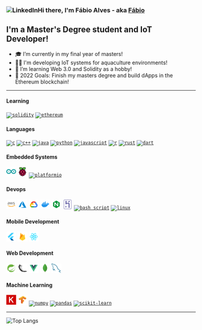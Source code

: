 ### Hi there, I'm Fábio Alves - aka [Fábio](https://fabioalves.site/) [<img align="left" alt="LinkedIn" height="22px" src="https://img.icons8.com/color/48/000000/linkedin.png" />](https://www.linkedin.com/in/fabioalvesfrei/)

## I'm a Master's Degree student and IoT Developer!

- 🎓 I’m currently in my final year of masters!
- 👨‍💻 I'm developing IoT systems for aquaculture environments!
- 🌱 I’m learning Web 3.0 and Solidity as a hobby!
- 🎯 2022 Goals: Finish my masters degree and build dApps in the Ethereum blockchain!

---
#### Learning
[<code><img src="https://cdn.icon-icons.com/icons2/2107/PNG/128/file_type_light_solidity_icon_130436.png" alt="solidity" width='26px'/></code>](https://docs.soliditylang.org/en/v0.8.11/)
[<code><img src="https://img.icons8.com/fluency/50/000000/ethereum.png" alt="ethereum" width='26px'/></code>](https://ethereum.org/en/)

#### Languages
[<code><img src="https://img.icons8.com/color/50/000000/c-programming.png" alt="c" width='26px'/></code>](https://en.wikipedia.org/wiki/C_(programming_language))
[<code><img src="https://img.icons8.com/color/48/000000/c-plus-plus-logo.png" alt="c++" width='26px'/></code>](https://en.wikipedia.org/wiki/C%2B%2B)
[<code><img src="https://img.icons8.com/color/50/000000/java-coffee-cup-logo--v1.png" alt="java" width='26px'/></code>](https://www.java.com/en/)
[<code><img src="https://img.icons8.com/color/50/000000/python--v1.png" alt="python" width='26px'/></code>](https://www.python.org/)
[<code><img src="https://img.icons8.com/color/50/000000/javascript--v1.png" alt="javascript" width='26px'/></code>](https://www.javascript.com/)
[<code><img src="https://www.r-project.org/logo/Rlogo.svg" alt="r" width='26px'/></code>](https://www.r-project.org/)
[<code><img src="https://www.rust-lang.org/logos/rust-logo-64x64.png" alt="rust" width='26px'/></code>](https://www.rust-lang.org/)
[<code><img src="https://img.icons8.com/color/50/000000/dart.png" alt="dart" width='26px'/></code>](https://dart.dev/)

#### Embedded Systems
[<code><img src="https://raw.githubusercontent.com/fabioafreitas/fabioafreitas/main/svgs/arduino.svg" alt="arduino" width='26px'/></code>](https://www.arduino.cc/)
[<code><img src="https://raw.githubusercontent.com/fabioafreitas/fabioafreitas/main/svgs/raspberrypi.svg" alt="raspberrypi" width='26px'/></code>](https://www.raspberrypi.org/)
[<code><img src="https://cdn.icon-icons.com/icons2/2107/PNG/512/file_type_platformio_icon_130257.png" alt="platformio" width='26px'/></code>](https://platformio.org/)

#### Devops
[<code><img src="https://raw.githubusercontent.com/fabioafreitas/fabioafreitas/main/svgs/aws.svg" alt="aws" width='26px'/></code>](https://aws.amazon.com/)
[<code><img src="https://raw.githubusercontent.com/fabioafreitas/fabioafreitas/main/svgs/azure.svg" alt="azure" width='26px'/></code>](https://azure.microsoft.com/en-us/)
[<code><img src="https://raw.githubusercontent.com/fabioafreitas/fabioafreitas/main/svgs/google-cloud.svg" alt="google-cloud" width='26px'/></code>](https://cloud.google.com/)
[<code><img src="https://raw.githubusercontent.com/fabioafreitas/fabioafreitas/main/svgs/docker.svg" alt="docker" width='26px'/></code>](https://www.docker.com/)
[<code><img src="https://raw.githubusercontent.com/fabioafreitas/fabioafreitas/main/svgs/nginx.svg" alt="nginx" width='26px'/></code>](https://www.nginx.com/)
[<code><img src="https://raw.githubusercontent.com/fabioafreitas/fabioafreitas/main/svgs/heroku.svg" alt="heroku" width='26px'/></code>](https://www.heroku.com/)
[<code><img src="https://img.icons8.com/plasticine/50/000000/bash.png" alt="bash script" width='26px'/></code>](https://en.wikipedia.org/wiki/Bash_(Unix_shell))
[<code><img src="https://img.icons8.com/color/96/000000/linux.png" alt="linux" width='26px'/></code>](https://www.kernel.org/)

#### Mobile Development
[<code><img src="https://raw.githubusercontent.com/fabioafreitas/fabioafreitas/main/svgs/flutter.svg" alt="flutter" width='26px'/></code>](https://flutter.dev/)
[<code><img src="https://raw.githubusercontent.com/fabioafreitas/fabioafreitas/main/svgs/firebase.svg" alt="firebase" width='26px'/></code>](https://firebase.google.com/)
[<code><img src="https://raw.githubusercontent.com/fabioafreitas/fabioafreitas/main/svgs/react.svg" alt="react native" width='26px'/></code>](https://reactnative.dev/)

#### Web Development
[<code><img src="https://raw.githubusercontent.com/fabioafreitas/fabioafreitas/main/svgs/spring.svg" alt="spring" width='26px'/></code>](https://spring.io/projects/spring-boot)
[<code><img src="https://raw.githubusercontent.com/fabioafreitas/fabioafreitas/main/svgs/flask.svg" alt="flask" width='26px'/></code>](https://flask.palletsprojects.com/en/2.0.x/)
[<code><img src="https://raw.githubusercontent.com/fabioafreitas/fabioafreitas/main/svgs/vue.svg" alt="vue" width='26px'/></code>](https://vuejs.org/)
[<code><img src="https://raw.githubusercontent.com/fabioafreitas/fabioafreitas/main/svgs/mongodb.svg" alt="mongodb" width='26px'/></code>](https://www.mongodb.com/)
[<code><img src="https://raw.githubusercontent.com/fabioafreitas/fabioafreitas/main/svgs/mysql.svg" alt="mysql" width='26px'/></code>](https://www.mysql.com/)

#### Machine Learning
[<code><img src="https://raw.githubusercontent.com/fabioafreitas/fabioafreitas/main/svgs/keras.svg" alt="keras" width='26px'/></code>](https://keras.io/)
[<code><img src="https://raw.githubusercontent.com/fabioafreitas/fabioafreitas/main/svgs/tensorflow.svg" alt="tensorflow" width='26px'/></code>](https://tensorflow.org/)
[<code><img src="https://img.icons8.com/color/48/000000/numpy.png" alt="numpy" width='26px'/></code>](https://numpy.org/)
[<code><img src="https://pandas.pydata.org/static/img/pandas_mark.svg" alt="pandas" width='26px'/></code>](https://pandas.pydata.org/)
[<code><img src="https://github.com/scikit-learn/scikit-learn/blob/main/doc/logos/scikit-learn-logo-notext.png?raw=true" alt="scikit-learn" width='26px'/></code>](https://scikit-learn.org/)

---
 
![Top Langs](https://github-readme-stats.vercel.app/api/top-langs/?username=fabioafreitas&theme=dark&langs_count=10&hide=html&layout=compact)
